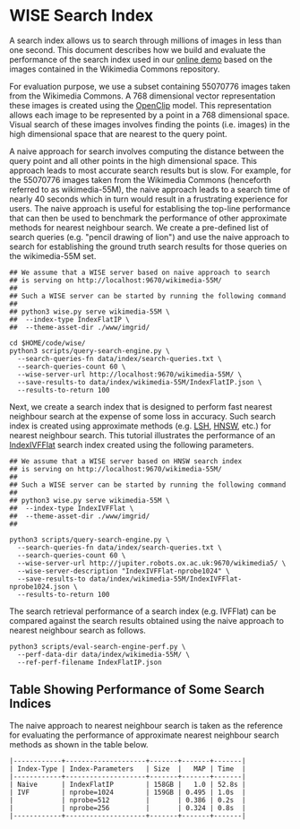 # WISE Search Index

A search index allows us to search through millions of images in less
than one second. This document describes how we build and evaluate the
performance of the search index used in our [online
demo](https://meru.robots.ox.ac.uk/wikimedia/) based on the images
contained in the Wikimedia Commons repository.

For evaluation purpose, we use a subset containing 55070776 images
taken from the Wikimedia Commons. A 768 dimensional vector
representation these images is created using the
[OpenClip](https://github.com/mlfoundations/open_clip) model. This
representation allows each image to be represented by a point in a 768
dimensional space. Visual search of these images involves finding the
points (i.e. images) in the high dimensional space that are nearest to
the query point.

A naive approach for search involves computing the distance between
the query point and all other points in the high dimensional
space. This approach leads to most accurate search results but is
slow. For example, for the 55070776 images taken from the Wikimedia
Commons (henceforth referred to as wikimedia-55M), the naive approach
leads to a search time of nearly 40 seconds which in turn would result
in a frustrating experience for users. The naive approach is useful
for establising the top-line performance that can then be used to
benchmark the performance of other approximate methods for nearest
neighbour search. We create a pre-defined list of search queries
(e.g. "pencil drawing of lion") and use the naive approach to search
for establishing the ground truth search results for those queries on
the wikimedia-55M set.

```
## We assume that a WISE server based on naive approach to search
## is serving on http://localhost:9670/wikimedia-55M/
##
## Such a WISE server can be started by running the following command
##
## python3 wise.py serve wikimedia-55M \
##  --index-type IndexFlatIP \
##  --theme-asset-dir ./www/imgrid/

cd $HOME/code/wise/
python3 scripts/query-search-engine.py \
  --search-queries-fn data/index/search-queries.txt \
  --search-queries-count 60 \
  --wise-server-url http://localhost:9670/wikimedia-55M/ \
  --save-results-to data/index/wikimedia-55M/IndexFlatIP.json \
  --results-to-return 100
```

Next, we create a search index that is designed to perform fast
nearest neighbour search at the expense of some loss in accuracy. Such
search index is created using approximate methods
(e.g. [LSH](https://www.pinecone.io/learn/locality-sensitive-hashing/),
[HNSW](https://www.pinecone.io/learn/hnsw/), etc.) for nearest
neighbour search. This tutorial illustrates the performance of an [IndexIVFFlat](https://www.pinecone.io/learn/faiss-tutorial/)
search index created using the following parameters.

```
## We assume that a WISE server based on HNSW search index
## is serving on http://localhost:9670/wikimedia-55M/
##
## Such a WISE server can be started by running the following command
##
## python3 wise.py serve wikimedia-55M \
##  --index-type IndexIVFFlat \
##  --theme-asset-dir ./www/imgrid/
##

python3 scripts/query-search-engine.py \
  --search-queries-fn data/index/search-queries.txt \
  --search-queries-count 60 \
  --wise-server-url http://jupiter.robots.ox.ac.uk:9670/wikimedia5/ \
  --wise-server-description "IndexIVFFlat-nprobe1024" \
  --save-results-to data/index/wikimedia-55M/IndexIVFFlat-nprobe1024.json \
  --results-to-return 100
```

The search retrieval performance of a search index (e.g. IVFFlat) can be compared against
the search results obtained using the naive approach to nearest neighbour search as follows.

```
python3 scripts/eval-search-engine-perf.py \
  --perf-data-dir data/index/wikimedia-55M/ \
  --ref-perf-filename IndexFlatIP.json
```

## Table Showing Performance of Some Search Indices

The naive approach to nearest neighbour search is taken as the
reference for evaluating the performance of approximate nearest
neighbour search methods as shown in the table below.

```
|------------+--------------------+-------+-------+-------|
| Index-Type | Index-Parameters   | Size  |   MAP | Time  |
|------------+--------------------+-------+-------+-------|
| Naive      | IndexFlatIP        | 158GB |   1.0 | 52.8s |
| IVF        | nprobe=1024        | 159GB | 0.495 | 1.0s  |
|            | nprobe=512         |       | 0.386 | 0.2s  |
|            | nprobe=256         |       | 0.324 | 0.8s  |
|------------+--------------------+-------+-------+-------|
```
